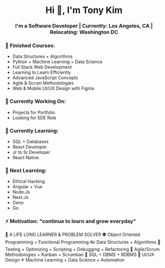 <h1 align="center">Hi 👋, I'm Tony Kim</h1>

<h3 align="center"> I'm a Software Developer | Currently: Los Angeles, CA | Relocating: Washington DC </h3>


### 🚀 Finished Courses: 
+ Data Structures + Algorithms
+ Python + Machine Learning + Data Science
+ Full Stack Web Development
+ Learning to Learn Efficiently
+ Advanced JavaScript Concepts
+ Agile & Scrum Methodologies
+ Web & Mobile UI/UX Design with Figma 

### 🔭 Currently Working On: 
+ Projects for Portfolio 
+ Looking for SDE Role 

### 🦉 Currently Learning:
+ SQL + Databases
+ React Developer
+ Jr to Sr Developer 
+ React Native  

### 💪 Next Learning: 
+ Ethical Hacking
+ Angular + Vue
+ Node.Js
+ Next.Js
+ Deno
+ Go

### ⚡ Motivation: "continue to learn and grow everyday"

🦉 A LIFE LONG LEARNER & PROBLEM SOLVER 
👽 Object Oriented Programming + Functional Programming 
👓 Data Structures + Algorithms 
🐞 Testing + Optimizing + Scripting + Debugging + Refactoring
🙌 Agile/Scrum Methodologies + Kanban + Scrumban
🛒 SQL + DBMS + RDBMS
🎨 UI/UX Design 
✈ Machine Learning + Data Science + Automation
